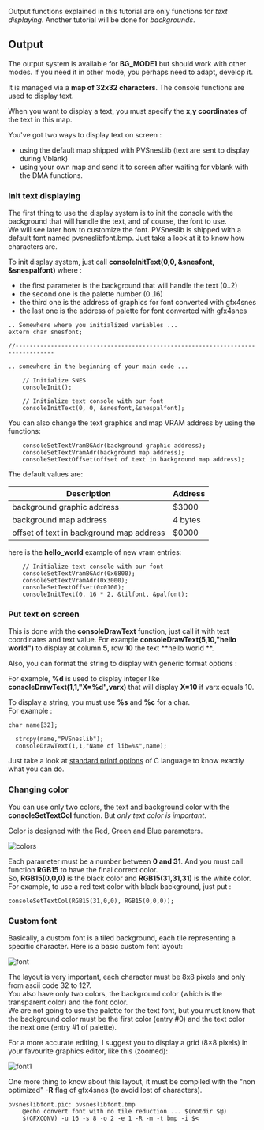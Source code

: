Output functions explained in this tutorial are only functions for _text displaying_. Another tutorial will be done for _backgrounds_.  

## Output

The output system is available for **BG_MODE1** but should work with other modes. If you need it in other mode, you perhaps need to adapt, develop it.

It is managed via a **map of 32x32 characters**. The console functions are used to display text.

When you want to display a text, you must specify the **x,y coordinates** of the text in this map. 

You've got two ways to display text on screen :  
  * using the default map shipped with PVSnesLib (text are sent to display during Vblank)
  * using your own map and send it to screen after waiting for vblank with the DMA functions.
 
### Init text displaying
 
The first thing to use the display system is to init the console with the background that will handle the text, and of course, the font to use.  
We will see later how to customize the font. PVSneslib is shipped with a default font named pvsneslibfont.bmp. Just take a look at it to know how characters are.   

To init display system, just call **consoleInitText(0,0, &snesfont, &snespalfont)**
where :  
  * the first parameter is the background that will handle the text (0..2)
  * the second one is the palette number (0..16)
  * the third one is the address of graphics for font converted with gfx4snes
  * the last one is the address of palette for font converted with gfx4snes

``` 
.. Somewhere where you initialized variables ...
extern char snesfont;

//---------------------------------------------------------------------------------

.. somewhere in the beginning of your main code ...

    // Initialize SNES 
    consoleInit();
    
    // Initialize text console with our font
    consoleInitText(0, 0, &snesfont,&snespalfont);
``` 

You can also change the text graphics and map VRAM address by using the functions:
```
    consoleSetTextVramBGAdr(background graphic address);
    consoleSetTextVramAdr(background map address);
    consoleSetTextOffset(offset of text in background map address);
```

The default values are:  

|Description|Address|
|-----------|-------|
|background graphic address|$3000|  
|background map address|4 bytes|$6800|  
|offset of text in background map address|$0000|  

here is the **hello_world** example of new vram entries:

```
    // Initialize text console with our font
    consoleSetTextVramBGAdr(0x6800);
    consoleSetTextVramAdr(0x3000);
    consoleSetTextOffset(0x0100);
    consoleInitText(0, 16 * 2, &tilfont, &palfont);
```

### Put text on screen
  
This is done with the **consoleDrawText** function, just call it with text coordinates and text value.
For example **consoleDrawText(5,10,"hello world")** to display at column **5**, row **10** the text **hello world **.   

Also, you can format the string to display with generic format options :  

For example, **%d** is used to display integer like **consoleDrawText(1,1,"X=%d",varx)** that will display **X=10** if varx equals 10.  

To display a string, you must use **%s** and **%c** for a char.  
For example :  
```
char name[32];

  strcpy(name,"PVSneslib");
  consoleDrawText(1,1,"Name of lib=%s",name);
```

Just take a look at [standard printf options](http://en.wikipedia.org/wiki/Printf_format_string) of C language to know exactly what you can do.  

### Changing color

You can use only two colors, the text and background color with the **consoleSetTextCol** function.
But _only text color is important_.

Color is designed with the Red, Green and Blue parameters.

![colors](http://www.portabledev.com/wp-content/uploads/2018/02/200px-additivecolor.svg_.png)

Each parameter must be a number between **0 and 31**. And you must call function **RGB15** to have the final correct color.  
So, **RGB15(0,0,0)** is the black color and **RGB15(31,31,31)** is the white color.  
For example, to use a red text color with black background, just put :  
```
consoleSetTextCol(RGB15(31,0,0), RGB15(0,0,0));
```

### Custom font

Basically, a custom font is a tiled background, each tile representing a specific character. 
Here is a basic custom font layout:

![font](http://www.portabledev.com/wp-content/uploads/2018/02/pvsneslibfont.png)

The layout is very important, each character must be 8x8 pixels and only from ascii code 32 to 127.  
You also have only two colors, the background color (which is the transparent color) and the font color.  
We are not going to use the palette for the text font, but you must know that the background color must be the first color (entry #0) and the text color the next one (entry #1 of palette).  

For a more accurate editing, I suggest you to display a grid (8×8 pixels) in your favourite graphics editor, like this (zoomed):  
 
![font1](http://www.portabledev.com/wp-content/uploads/2018/02/pvsneslibfont_1.png)

One more thing to know about this layout, it must be compiled with the "non optimized" **-R** flag of gfx4snes (to avoid lost of characters).  

```
pvsneslibfont.pic: pvsneslibfont.bmp
	@echo convert font with no tile reduction ... $(notdir $@)
	$(GFXCONV) -u 16 -s 8 -o 2 -e 1 -R -m -t bmp -i $<
```

